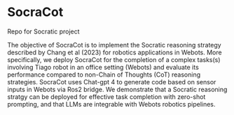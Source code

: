 # SocraCot
Repo for Socratic project

The objective of SocraCot is to implement the Socratic reasoning strategy described by Chang et al (2023) for robotics applications in Webots. More specifically, we deploy SocraCot for the completion of a complex tasks(s) involving Tiago robot in an office setting (Webots) and evaluate its performance compared to non-Chain of Thoughts (CoT) reasoning strategies. SocraCot uses Chat-gpt 4 to generate code based on sensor inputs in Webots via Ros2 bridge. We demonstrate that a Socratic reasoning stratgy can be deployed for effective task completion with zero-shot prompting, and that LLMs are integrable with Webots robotics pipelines. 
